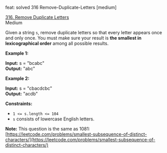 feat: solved 316 Remove-Duplicate-Letters [medium]

[316. Remove Duplicate Letters](https://leetcode.com/problems/remove-duplicate-letters/)  
Medium

Given a string  `s`, remove duplicate letters so that every letter appears once and only once. You must make sure your result is
**the smallest in lexicographical order**
among all possible results.

**Example 1:**

**Input:** s = "bcabc"  
**Output:** "abc"

**Example 2:**

**Input:** s = "cbacdcbc"  
**Output:** "acdb"

**Constraints:**

-   `1 <= s.length <= 104`
-   `s`  consists of lowercase English letters.

**Note:**  This question is the same as 1081:  [https://leetcode.com/problems/smallest-subsequence-of-distinct-characters/](https://leetcode.com/problems/smallest-subsequence-of-distinct-characters/)